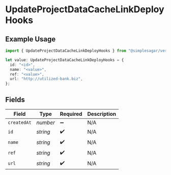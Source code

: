 # UpdateProjectDataCacheLinkDeployHooks

## Example Usage

```typescript
import { UpdateProjectDataCacheLinkDeployHooks } from "@simplesagar/vercel/models/updateprojectdatacacheop.js";

let value: UpdateProjectDataCacheLinkDeployHooks = {
  id: "<id>",
  name: "<value>",
  ref: "<value>",
  url: "http://utilized-bank.biz",
};
```

## Fields

| Field              | Type               | Required           | Description        |
| ------------------ | ------------------ | ------------------ | ------------------ |
| `createdAt`        | *number*           | :heavy_minus_sign: | N/A                |
| `id`               | *string*           | :heavy_check_mark: | N/A                |
| `name`             | *string*           | :heavy_check_mark: | N/A                |
| `ref`              | *string*           | :heavy_check_mark: | N/A                |
| `url`              | *string*           | :heavy_check_mark: | N/A                |